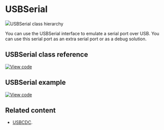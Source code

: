 # USBSerial

<span class="images">![](https://os.mbed.com/docs/mbed-os/v6.8/mbed-os-api-doxy/class_u_s_b_serial.png)<span>USBSerial class hierarchy</span></span>

You can use the USBSerial interface to emulate a serial port over USB. You can use this serial port as an extra serial port or as a debug solution. 

## USBSerial class reference

[![View code](https://www.mbed.com/embed/?type=library)](https://os.mbed.com/docs/mbed-os/v6.8/mbed-os-api-doxy/class_u_s_b_serial.html)

## USBSerial example

[![View code](https://www.mbed.com/embed/?url=https://github.com/ARMmbed/mbed-os-snippet-USBSerial/tree/v6.8)](https://github.com/ARMmbed/mbed-os-snippet-USBSerial/blob/v6.8/main.cpp)

## Related content

- [USBCDC](usbcdc.html).
